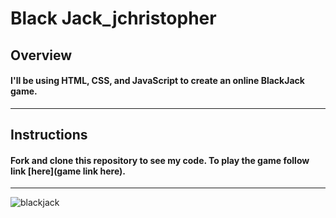# Black Jack_jchristopher

## Overview
#### I'll be using HTML, CSS, and JavaScript to create an online BlackJack game.
---
## Instructions
#### Fork and clone this repository to see my code. To play the game follow link [here](game link here).
---
![blackjack](https://www.888casino.com/blog/sites/newblog.888casino.com/files/2019-09/blackjack-skills.png)